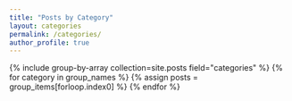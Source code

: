 ```yaml
---
title: "Posts by Category"
layout: categories
permalink: /categories/
author_profile: true
---
```

{% include group-by-array collection=site.posts field="categories" %}
{% for category in group_names %}
  {% assign posts = group_items[forloop.index0] %}
{% endfor %}
